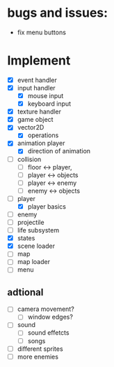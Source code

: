 # bugs and issues:

- fix menu buttons

# Implement

- [x] event handler
- [x] input handler
    - [x] mouse input
    - [x] keyboard input
- [x] texture handler
- [x] game object
- [x] vector2D
    - [x] operations
- [x] animation player
    - [x] direction of animation
- [ ] collision
    - [ ] floor <-> player,
    - [ ] player <-> objects
    - [ ] player <-> enemy
    - [ ] enemy <-> objects
- [ ] player
    - [x] player basics
- [ ] enemy
- [ ] projectile
- [ ] life subsystem
- [x] states
- [x] scene loader
- [ ] map
- [ ] map loader
- [ ] menu

## adtional

- [ ] camera movement?
    - [ ] window edges?

- [ ] sound
	- [ ] sound effetcts
	- [ ] songs

- [ ] different sprites
- [ ] more enemies